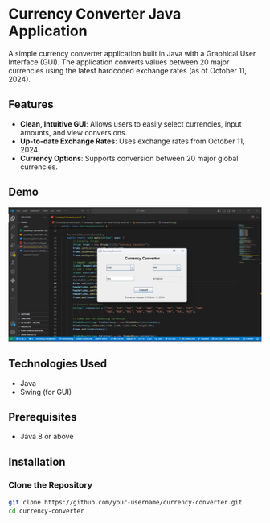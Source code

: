 # Currency Converter Java Application

A simple currency converter application built in Java with a Graphical User Interface (GUI). The application converts values between 20 major currencies using the latest hardcoded exchange rates (as of October 11, 2024).

## Features
- **Clean, Intuitive GUI**: Allows users to easily select currencies, input amounts, and view conversions.
- **Up-to-date Exchange Rates**: Uses exchange rates from October 11, 2024.
- **Currency Options**: Supports conversion between 20 major global currencies.

## Demo
![Currency Converter](currency-converter-demo.png)

## Technologies Used
- Java
- Swing (for GUI)

## Prerequisites

- Java 8 or above

## Installation

### Clone the Repository

```bash
git clone https://github.com/your-username/currency-converter.git
cd currency-converter
